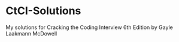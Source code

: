 # CtCI-Solutions
My solutions for Cracking the Coding Interview 6th Edition by Gayle Laakmann McDowell
